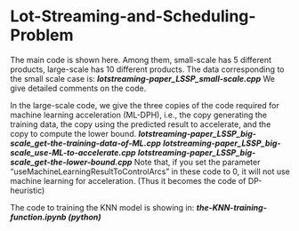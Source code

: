 # Lot-Streaming-and-Scheduling-Problem

The main code is shown here.
Among them, small-scale has 5 different products, large-scale has 10 different products.
The data corresponding to the small scale case is:
***lotstreaming-paper_LSSP_small-scale.cpp***
We give detailed comments on the code.

In the large-scale code, we give the three copies of the code required for machine learning acceleration (ML-DPH), i.e., the copy generating the training data, the copy using the predicted result to  accelerate, and the copy to compute the lower bound. 
***lotstreaming-paper_LSSP_big-scale_get-the-training-data-of-ML.cpp***
***lotstreaming-paper_LSSP_big-scale_use-ML-to-accelerate.cpp***
***lotstreaming-paper_LSSP_big-scale_get-the-lower-bound.cpp***
Note that, if you set the parameter “useMachineLearningResultToControlArcs” in these code to 0, it will not use machine learning for acceleration. (Thus it becomes the code of DP-heuristic)

The code to training the KNN model is showing in:
***the-KNN-training-function.ipynb (python)***


